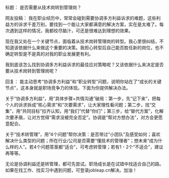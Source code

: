 标题：
是否需要从技术岗转到管理岗？

网友投稿：
我在职业经历中，常常会碰到需要协调多方利益诉求的难题，这些利益方的诉求千差万别，要找到一个能让大家都满意的解决方案，实在是太难了。每次遇到这样的情况，我都绞尽脑汁，可还是很难达到理想的效果。

现在我又处在一个关键节点，面临着从技术岗转管理岗的转型。我心里很纠结，不知道该依据什么来做这个重要的决策。我担心转型后自己能否胜任新的岗位，也不确定转型是不是真的对我的职业发展更有利。

我到底该怎么找到协调多方利益诉求的最佳应对策略呢？又该依据什么来决定是否要从技术岗转到管理岗呢？ 

回复：
能主动思考“协调多方利益”和“职业转型”问题，说明你站在了“成长的关键节点”，这本身就是职场竞争力的体现。下面为你提供解决办法。

关于“协调多方利益”，用“具体步骤+共情沟通”破局：第一步，先“记下来”，把每个人的诉求拆成“核心需求”和“次要需求”，让大家理性看问题；第二步，找“交集”，用“共同目标”拉齐认知，用“我们”代替“你们”；第三步，给“替代方案”，化解次要矛盾，让对方觉得“需求没被完全否定”。协调是“帮对方想办法”，对方会更愿意配合。

关于“技术转管理”，用“4个问题”帮你决策：是否带过“小团队”及感受如何；喜欢解决什么类型的问题；所在行业/公司是否需要“懂技术的管理者”；想未来“成为什么样的人”。若4个问题答案都“适合”，可考虑转管理；若有1 - 2个“不适合”，建议再等等。

无论是协调利益还是转管理，都可先尝试。职场成长是在试错中找适合自己的路。如果在找工作、找实习中遇到问题，可登录jobleap.cn解决。加油！ 